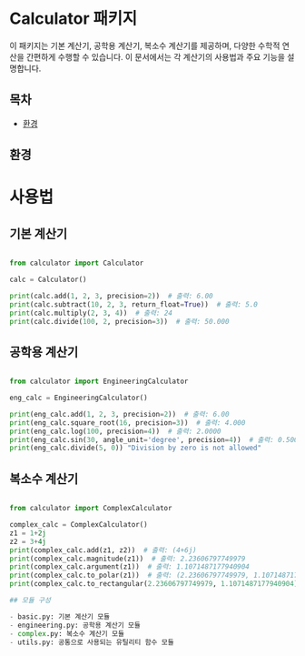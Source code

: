 # Calculator 패키지
이 패키지는 기본 계산기, 공학용 계산기, 복소수 계산기를 제공하며, 다양한 수학적 연산을 간편하게 수행할 수 있습니다. 이 문서에서는 각 계산기의 사용법과 주요 기능을 설명합니다.

## 목차

- [환경](https://github.com/Choigyuhwi/calculator_package/Calculator-패키지#환경)

## 환경

# 사용법

## 기본 계산기

```python

from calculator import Calculator

calc = Calculator()

print(calc.add(1, 2, 3, precision=2))  # 출력: 6.00
print(calc.subtract(10, 2, 3, return_float=True))  # 출력: 5.0
print(calc.multiply(2, 3, 4))  # 출력: 24
print(calc.divide(100, 2, precision=3))  # 출력: 50.000
```

## 공학용 계산기

```python

from calculator import EngineeringCalculator

eng_calc = EngineeringCalculator()

print(eng_calc.add(1, 2, 3, precision=2))  # 출력: 6.00
print(eng_calc.square_root(16, precision=3))  # 출력: 4.000
print(eng_calc.log(100, precision=4))  # 출력: 2.0000
print(eng_calc.sin(30, angle_unit='degree', precision=4))  # 출력: 0.5000
print(eng_calc.divide(5, 0)) "Division by zero is not allowed"
```

## 복소수 계산기

```python

from calculator import ComplexCalculator

complex_calc = ComplexCalculator()
z1 = 1+2j
z2 = 3+4j
print(complex_calc.add(z1, z2))  # 출력: (4+6j)
print(complex_calc.magnitude(z1))  # 출력: 2.23606797749979
print(complex_calc.argument(z1))  # 출력: 1.1071487177940904
print(complex_calc.to_polar(z1))  # 출력: (2.23606797749979, 1.1071487177940904)
print(complex_calc.to_rectangular(2.23606797749979, 1.1071487177940904))  # 출력: (1.0000000000000002+2j)

## 모듈 구성

- basic.py: 기본 계산기 모듈
- engineering.py: 공학용 계산기 모듈
- complex.py: 복소수 계산기 모듈
- utils.py: 공통으로 사용되는 유틸리티 함수 모듈

